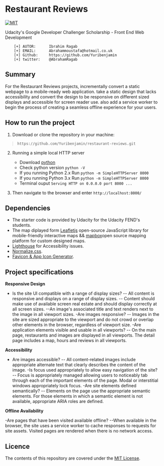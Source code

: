 # Restaurant Reviews
[![MIT](https://img.shields.io/badge/license-MIT-blue.svg)](https://github.com/Yuribenjamin/restaurant-reviews/blob/master/LICENSE)

Udacity's Google Developer Challenger Scholarship - Front End Web Development

```
    [+] AUTOR:      Ibrahim Ragab
    [+] EMAIL:      Abrahammoustafa@hotmail.co.uk
    [+] Github:     https://github.com/Yuribenjamin
    [+] twitter:    @AbrahamRagab

```

## Summary

For the Restaurant Reviews projects, incrementally convert a static webpage to a mobile-ready web application. take a static design that lacks accessibility and convert the design to be responsive on different sized displays and accessible for screen reader use. also add a service worker to begin the process of creating a seamless offline experience for your users.

## How to run the project

1. Download or clone the repository in your machine:

> `https://github.com/Yuribenjamin/restaurant-reviews.git`

2. Running a simple local HTTP server
    - Download [python](https://www.python.org/)
    - Check python version `python -V`
    - If you running Python 2.x Run `python -m SimpleHTTPServer 8000`
    - If you running Python 3.x Run `python -m SimpleHTTPServer 8000`
    - Terminal ouput `Serving HTTP on 0.0.0.0 port 8000 ...`

3. Then navigate to the browser and enter `http://localhost:8000/`

## Dependencies

- The starter code is provided by Udacity for the Udacity FEND's students.
- The map diplayed form [Leafletjs](https://leafletjs.com/) open-source JavaScript library for mobile-friendly interactive maps && [mapbox](https://www.mapbox.com/)open source mapping platform for custom designed maps.
- [Lighthouse](https://developers.google.com/web/tools/lighthouse/) for Accessibility issues.
- [Normalize.css](https://necolas.github.io/normalize.css/).
- [Favicon & App Icon Generator](https://www.favicon-generator.org/).

## Project specifications

**Responsive Design**

- Is the site UI compatible with a range of display sizes? -- All content is responsive and displays on a range of display sizes. -- Content should make use of available screen real estate and should display correctly at all screen sizes. --An image's associated title and text renders next to the image in all viewport sizes.
-Are images responsive? -- Images in the site are sized appropriate to the viewport and do not crowd or overlap other elements in the browser, regardless of viewport size.
-Are application elements visible and usable in all viewports? -- On the main page, restaurants and images are displayed in all viewports. The detail page includes a map, hours and reviews in all viewports.

**Accessibility**

- Are images accessible? -- All content-related images include appropriate alternate text that clearly describes the content of the image.
-Is focus used appropriately to allow easy navigation of the site? -- Focus is appropriately managed allowing users to noticeably tab through each of the important elements of the page. Modal or interstitial windows appropriately lock focus.
-Are site elements defined semantically? -- Elements on the page use the appropriate semantic elements. For those elements in which a semantic element is not available, appropriate ARIA roles are defined.

**Offline Availability**

-Are pages that have been visited available offline? --When available in the browser, the site uses a service worker to cache responses to requests for site assets. Visited pages are rendered when there is no network access.

## Licence
The contents of this repository are covered under the [MIT License](https://rem.mit-license.org/).